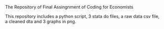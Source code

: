The Repository of Final Assingnment of Coding for Economists

This repository includes a python script, 3 stata do files, a raw data csv file, a cleaned dta and 3 graphs in png.

